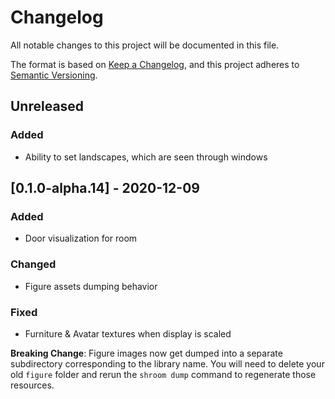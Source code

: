 # Changelog

All notable changes to this project will be documented in this file.

The format is based on [Keep a Changelog](https://keepachangelog.com/en/1.0.0/),
and this project adheres to [Semantic Versioning](https://semver.org/spec/v2.0.0.html).

## Unreleased

### Added

- Ability to set landscapes, which are seen through windows

## [0.1.0-alpha.14] - 2020-12-09

### Added

- Door visualization for room

### Changed

- Figure assets dumping behavior

### Fixed

- Furniture & Avatar textures when display is scaled

**Breaking Change**: Figure images now get dumped into a separate subdirectory corresponding to the library name. You will need to delete your old `figure` folder and rerun the `shroom dump` command to regenerate those resources.
